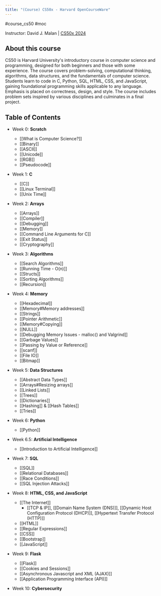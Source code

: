 ```yaml
---
title: "(Course) CS50x - Harvard OpenCourseWare"
---
```

#course_cs50 #moc

Instructor: David J. Malan | [CS50x 2024](https://cs50.harvard.edu/x/2024/)

## About this course
CS50 is Harvard University's introductory course in computer science and programming, designed for both beginners and those with some experience. The course covers problem-solving, computational thinking, algorithms, data structures, and the fundamentals of computer science. Students learn to code in C, Python, SQL, HTML, CSS, and JavaScript, gaining foundational programming skills applicable to any language. Emphasis is placed on correctness, design, and style. The course includes problem sets inspired by various disciplines and culminates in a final project.

## Table of Contents

- Week 0: **Scratch**
    - [[What is Computer Science?]]
    - [[Binary]]
    - [[ASCII]]
    - [[Unicode]]
    - [[RGB]]
    - [[Pseudocode]]

- Week 1: **C**
    - [[C]]
    - [[Linux Terminal]]
    - [[Unix Time]]

- Week 2: **Arrays**
    - [[Arrays]]
    - [[Compiler]]
    - [[Debugging]]
    - [[Memory]]
    - [[Command Line Arguments for C]]
    - [[Exit Status]]
    - [[Cryptography]]

- Week 3: **Algorithms**
    - [[Search Algorithms]]
    - [[Running Time - O(n)]]
    - [[Structs]]
    - [[Sorting Algorithms]]
    - [[Recursion]]

- Week 4: **Memory**
    - [[Hexadecimal]] 
    - [[Memory#Memory addresses]]
    - [[Strings]]
    - [[Pointer Arithmetic]]
    - [[Memory#Copying]]
    - [[NULL]]
    - [[Debugging Memory Issues - malloc() and Valgrind]]
    - [[Garbage Values]]
    - [[Passing by Value or Reference]]
    - [[scanf]]
    - [[File IO]]
    - [[Bitmap]]

- Week 5: **Data Structures**
    - [[Abstract Data Types]]
    - [[Arrays#Resizing arrays]]
    - [[Linked Lists]]
    - [[Trees]]
    - [[Dictionaries]]
    - [[Hashing]] & [[Hash Tables]]
    - [[Tries]]

- Week 6: **Python**
    - [[Python]]

- Week 6.5: **Artificial Intelligence**
    - [[Introduction to Artificial Intelligence]]

- Week 7: **SQL**
    - [[SQL]]
    - [[Relational Databases]]
    - [[Race Conditions]]
    - [[SQL Injection Attacks]]

- Week 8: **HTML, CSS, and JavaScript**
    - [[The Internet]]
        - [[TCP & IP]], [[Domain Name System (DNS)]], [[Dynamic Host Configuration Protocol (DHCP)]], [[Hypertext Transfer Protocol (HTTP)]]
    - [[HTML]]
    - [[Regular Expressions]]
    - [[CSS]]
    - [[Bootstrap]]
    - [[JavaScript]]

- Week 9: **Flask**
    - [[Flask]]
    - [[Cookies and Sessions]]
    - [[Asynchronous Javascript and XML (AJAX)]]
    - [[Application Programming Interface (API)]]

- Week 10: **Cybersecurity**
